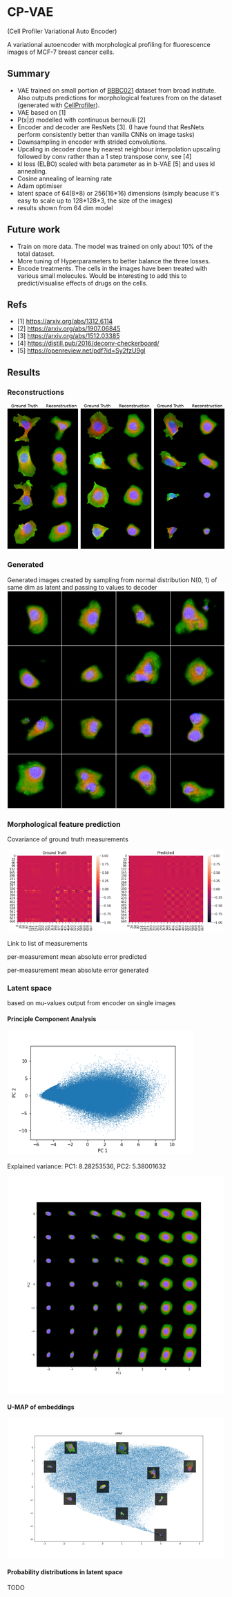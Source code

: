 # CP-VAE
(Cell Profiler Variational Auto Encoder)

A variational autoencoder with morphological profiling for fluorescence images of MCF-7 breast cancer cells.

## Summary
* VAE trained on small portion of <a href="https://bbbc.broadinstitute.org/BBBC021">BBBC021</a> dataset from broad institute. Also outputs predictions for morphological features from on the dataset (generated with <a href="https://cellprofiler.org/">CellProfiler</a>).
* VAE based on [1]
* P(x|z) modelled with continuous bernoulli [2]
* Encoder and decoder are ResNets [3]. (I have found that ResNets perform consistently better than vanilla CNNs on image tasks)
* Downsampling in encoder with strided convolutions.
* Upcaling in decoder done by nearest neighbour interpolation upscaling followed by conv rather than a 1 step transpose conv, see [4]
* kl loss (ELBO) scaled with beta parameter as in b-VAE [5] and uses kl annealing.
* Cosine annealing of learning rate
* Adam optimiser
* latent space of 64(8\*8) or 256(16\*16) dimensions (simply beacuse it's easy to scale up to 128\*128\*3, the size of the images)
* results shown from 64 dim model


## Future work
* Train on more data. The model was trained on only about 10% of the total dataset.
* More tuning of Hyperparameters to better balance the three losses.
* Encode treatments. The cells in the images have been treated with various small molecules. Would be interesting to add this to predict/visualise effects of drugs on the cells.

## Refs
* [1] https://arxiv.org/abs/1312.6114
* [2] https://arxiv.org/abs/1907.06845
* [3] https://arxiv.org/abs/1512.03385
* [4] https://distill.pub/2016/deconv-checkerboard/
* [5] https://openreview.net/pdf?id=Sy2fzU9gl

## Results
### Reconstructions
<img src="https://raw.githubusercontent.com/RodMcN/CP-VAE/master/imgs/rec.png">

### Generated
Generated images created by sampling from normal distribution N(0, 1) of same dim as latent and passing to values to decoder
<img src="https://raw.githubusercontent.com/RodMcN/CP-VAE/master/imgs/gen.png">

### Morphological feature prediction
Covariance of ground truth measurements

<img src="https://raw.githubusercontent.com/RodMcN/CP-VAE/master/imgs/pred_cov.png">

Link to list of measurements

per-measurement mean absolute error predicted

per-measurement mean absolute error generated

### Latent space
based on mu-values output from encoder on single images

#### Principle Component Analysis
<img src="https://raw.githubusercontent.com/RodMcN/CP-VAE/master/imgs/pca_plot.png">

Explained variance: PC1: 8.28253536, PC2: 5.38001632

<img src="https://raw.githubusercontent.com/RodMcN/CP-VAE/master/imgs/pca_gen.png">

#### U-MAP of embeddings
<img src="https://raw.githubusercontent.com/RodMcN/CP-VAE/master/imgs/umap.png">


#### Probability distributions in latent space
TODO